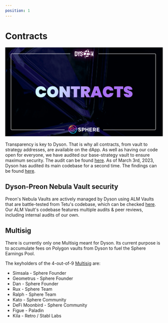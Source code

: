 ```yaml
---
position: 1
---
```


# Contracts

![Dyson Contracts](../assets/dyson-contracts.jpg)


Transparency is key to Dyson. That is why all contracts, from vault to strategy addresses, are available on the dApp.
As well as having our code open for everyone, we have audited our base-strategy vault to ensure maximum security. The audit can be found [here](https://github.com/peckshield/publications/blob/master/audit_reports/PeckShield-Audit-Report-Dyson-v1.0.pdf).
As of March 3rd, 2023, Dyson has audited its main codebase for a second time. The findings can be found [here](https://prismashield.com/audit/dyson/).


## Dyson-Preon Nebula Vault security


Preon's Nebula Vaults are actively managed by Dyson using ALM Vaults that are battle-tested from Tetu's codebase, which can be checked [here](https://docs.tetu.io/tetu-io/technical/security-overview).
Our ALM Vault's codebase features multiple audits & peer reviews, including internal audits of our own.



## Multisig


There is currently only one Multisig meant for Dyson. Its current purpose is to accumulate fees on Polygon vaults from Dyson to fuel the Sphere Earnings Pool. 

The keyholders of the 4-out-of-9 [Multisig](https://debank.com/profile/0x79e51953f023df68fc46170d1ee47fd5a49d3b6e) are:

- Simsala - Sphere Founder
- Geometrus - Sphere Founder
- Dan - Sphere Founder
- Rux - Sphere Team
- Ralph - Sphere Team
- Kato - Sphere Community 
- DeFi Moonbird - Sphere Community 
- Figue - Paladin
- Kila - Retro / Stabl Labs

